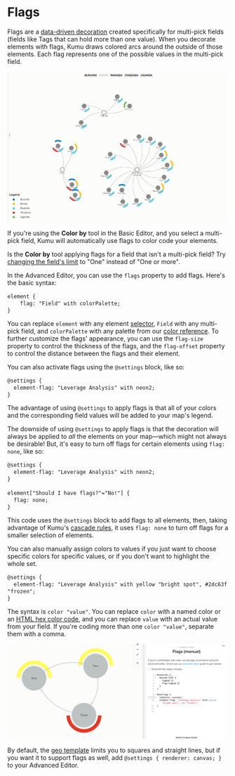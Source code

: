 # Flags

Flags are a [data-driven decoration](/guides/data-driven-decorations.html) created specifically for multi-pick fields (fields like Tags that can hold more than one value). When you decorate elements with flags, Kumu draws colored arcs around the outside of those elements. Each flag represents one of the possible values in the multi-pick field.

![Flags example](/images/flags-with-filter.png)

If you're using the **Color by** tool in the Basic Editor, and you select a multi-pick field, Kumu will automatically use flags to color code your elements.

<p class="alert alert-warning">
Is the <b>Color by</b> tool applying flags for a field that isn't a multi-pick field? Try <a class="alert-link" href="/guides/fields.md#customize-a-field">changing the field's limit</a> to "One" instead of "One or more".
</p>

In the Advanced Editor, you can use the `flags` property to add flags. Here's the basic syntax:

```
element {
    flag: "Field" with colorPalette;
}
```

You can replace `element` with any element [selector](/guides/selectors.md), `Field` with any multi-pick field, and `colorPalette` with any palette from our [color reference](/guides/color-reference.md). To further customize the flags' appearance, you can use the `flag-size` property to control the thickness of the flags, and the `flag-offset` property to control the distance between the flags and their element.

You can also activate flags using the `@settings` block, like so:

```
@settings {
  element-flag: "Leverage Analysis" with neon2;
}
```

The advantage of using `@settings` to apply flags is that all of your colors and the corresponding field values will be added to your map's legend.

The downside of using `@settings` to apply flags is that the decoration will always be applied to *all* the elements on your map—which might not always be desirable! But, it's easy to turn off flags for certain elements using `flag: none`, like so:

```
@settings {
  element-flag: "Leverage Analysis" with neon2;
}

element["Should I have flags?"="No!"] {
  flag: none;
}
```

This code uses the `@settings` block to add flags to all elements, then, taking advantage of Kumu's [cascade rules](#cascading-decorations), it uses `flag: none` to turn off flags for a smaller selection of elements.

You can also manually assign colors to values if you just want to choose specific colors for specific values, or if you don't want to highlight the whole set.

```
@settings {
  element-flag: "Leverage Analysis" with yellow "bright spot", #2dc63f "frozen";
}
```

The syntax is `color "value"`. You can replace `color` with a named color or an [HTML hex color code](https://www.w3schools.com/colors/colors_hexadecimal.asp), and you can replace `value` with an actual value from your field. If you're coding more than one `color "value"`, separate them with a comma.

<img src="../images/flags-manual.png" alt="flag decorations">

<div class="alert alert-warning">
  <p>
    By default, the <a href="/guides/templates/geo.html" class="alert-link">geo template</a> limits you to squares and straight lines, but if you want it to support flags as well, add <code>@settings { renderer: canvas; }</code> to your Advanced Editor.
  </p>
</div>


